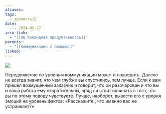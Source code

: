 ```yaml
---
aliases: 
tags:
  - зрелость/🌱
date:
  - - 2024-05-27
zero-link:
  - "[[00 Командная продуктивность]]"
parents:
  - "[[Коммуникации с людьми]]"
linked:
---
```

![](Pasted%20image%2020240527190426.png)

Передвижение по уровням коммуникации может и навредить. Далеко не всегда значит, что чем глубже вы спустились, тем лучше. Если к вам пришёл возмущённый заказчик и говорит, что он разочарован и что вы и ваша работа ему отвратительны, вряд ли стоит начинать с того, что вы по этому поводу чувствуете. Лучше, наоборот, вывести его с уровня эмоций на уровень фактов: «Расскажите , что именно вас не устраивает?»